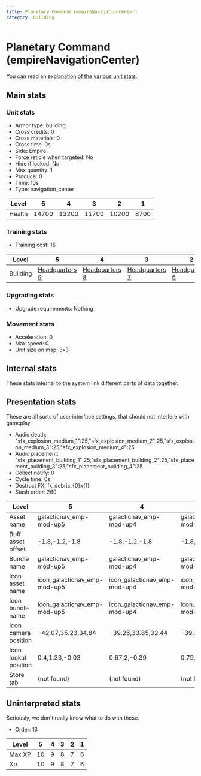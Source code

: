 ```yaml
---
title: Planetary Command (empireNavigationCenter)
category: building
---
```


# Planetary Command (empireNavigationCenter)

You can read an [explanation  of the various unit stats](unitexplained.md).

## Main stats

### Unit stats

  * Armor type: building
  * Cross credits: 0
  * Cross materials: 0
  * Cross time: 0s
  * Side: Empire
  * Force reticle when targeted: No
  * Hide if locked: No
  * Max quantity: 1
  * Produce: 0
  * Time: 10s
  * Type: navigation_center

|Level |5    |4    |3    |2    |1   |
|------|-----|-----|-----|-----|----|
|Health|14700|13200|11700|10200|8700|


### Training stats

  * Training cost: 1$

|Level   |5                              |4                              |3                              |2                              |1                              |
|--------|-------------------------------|-------------------------------|-------------------------------|-------------------------------|-------------------------------|
|Building|[Headquarters 9](empireHQ.html)|[Headquarters 8](empireHQ.html)|[Headquarters 7](empireHQ.html)|[Headquarters 6](empireHQ.html)|[Headquarters 5](empireHQ.html)|


### Upgrading stats

  * Upgrade requirements: Nothing

### Movement stats

  * Acceleration: 0
  * Max speed: 0
  * Unit size on map: 3x3

## Internal stats

These stats internal to the system link different parts of data together.


## Presentation stats

These are all sorts of user interface settings, that should not interfere with gameplay.

  * Audio death: "sfx_explosion_medium_1":25,"sfx_explosion_medium_2":25,"sfx_explosion_medium_3":25,"sfx_explosion_medium_4":25
  * Audio placement: "sfx_placement_building_1":25,"sfx_placement_building_2":25,"sfx_placement_building_3":25,"sfx_placement_building_4":25
  * Collect notify: 0
  * Cycle time: 0s
  * Destruct FX: fx_debris_{0}x{1}
  * Stash order: 260

|Level               |5                           |4                           |3                           |2                           |1                           |
|--------------------|----------------------------|----------------------------|----------------------------|----------------------------|----------------------------|
|Asset name          |galacticnav_emp-mod-up5     |galacticnav_emp-mod-up4     |galacticnav_emp-mod-up3     |galacticnav_emp-mod-up2     |galacticnav_emp-mod-up1     |
|Buff asset offset   |-1.8,-1.2,-1.8              |-1.8,-1.2,-1.8              |-1.8,-1.2,-1.8              |-2,-0.2,-2                  |-1.4,0,-1.4                 |
|Bundle name         |galacticnav_emp-mod-up5     |galacticnav_emp-mod-up4     |galacticnav_emp-mod-up3     |galacticnav_emp-mod-up2     |galacticnav_emp-mod-up1     |
|Icon asset name     |icon_galacticnav_emp-mod-up5|icon_galacticnav_emp-mod-up4|icon_galacticnav_emp-mod-up3|icon_galacticnav_emp-mod-up2|icon_galacticnav_emp-mod-up1|
|Icon bundle name    |icon_galacticnav_emp-mod-up5|icon_galacticnav_emp-mod-up4|icon_galacticnav_emp-mod-up3|icon_galacticnav_emp-mod-up2|icon_galacticnav_emp-mod-up1|
|Icon camera position|-42.07,35.23,34.84          |-39.26,33.85,32.44          |-39.14,33.82,32.63          |-39.14,33.82,32.63          |-39.14,33.82,32.63          |
|Icon lookat position|0.4,1.33,-0.03              |0.67,2,-0.39                |0.79,1.97,-0.2              |0.79,1.97,-0.2              |0.79,1.97,-0.2              |
|Store tab           |(not found)                 |(not found)                 |(not found)                 |(not found)                 |army                        |


## Uninterpreted stats

Seriously, we don't really know what to do with these.

  * Order: 13

|Level |5 |4|3|2|1|
|------|--|-|-|-|-|
|Max XP|10|9|8|7|6|
|Xp    |10|9|8|7|6|


